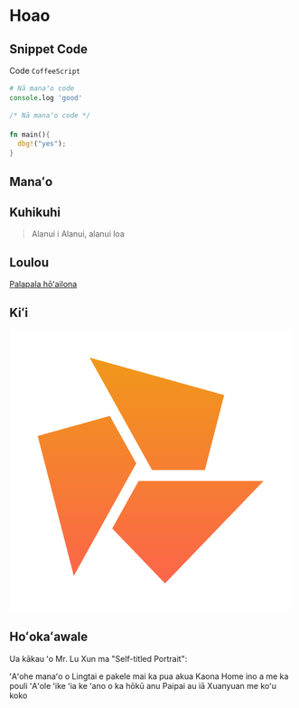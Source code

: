 [ʻO Markdown nā manaʻo honua]:#

# Hoao

## Snippet Code

Code `CoffeeScript`

```coffee
# Nā manaʻo code
console.log 'good'


```

```rust
/* Nā manaʻo code */

fn main(){
  dbg!("yes");
}
```

## Manaʻo

<!-- HTML 注释 --> 

<!-- 多行注释 --> 

## Kuhikuhi

> Alanui i Alanui, alanui loa

## Loulou

[Palapala hōʻailona](https://github.com/xxai-art/xxai-art-md)

## Kiʻi

![xxAI.Art Brand Identity](https://raw.githubusercontent.com/xxai-art/web/main/file/svg/logo.svg)

## Hoʻokaʻawale

Ua kākau ʻo Mr. Lu Xun ma "Self-titled Portrait":

  ʻAʻohe manaʻo o Lingtai e pakele mai ka pua akua
  Kaona Home ino a me ka pouli
  ʻAʻole ʻike ʻia ke ʻano o ka hōkū anu
  Paipai au iā Xuanyuan me koʻu koko
